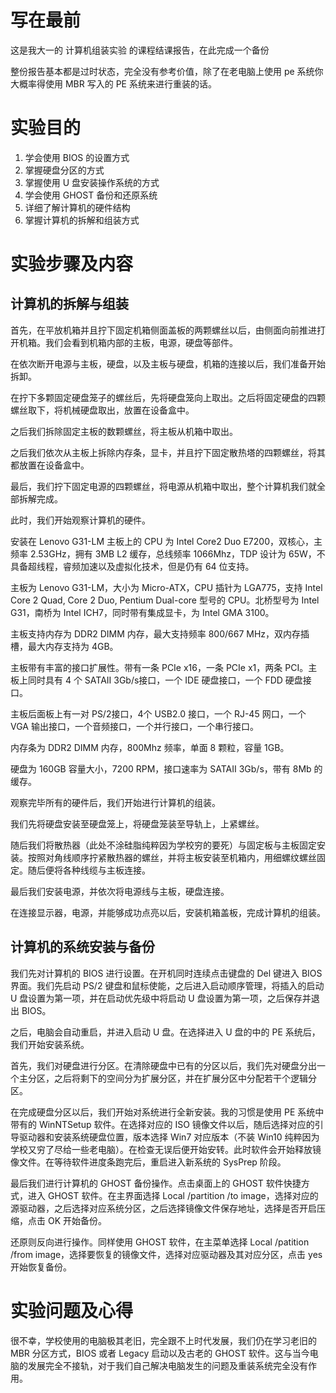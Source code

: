 # 写在最前

这是我大一的 计算机组装实验 的课程结课报告，在此完成一个备份

整份报告基本都是过时状态，完全没有参考价值，除了在老电脑上使用 pe 系统你大概率得使用 MBR 写入的 PE 系统来进行重装的话。

# 实验目的
1. 学会使用 BIOS 的设置方式
2. 掌握硬盘分区的方式
3. 掌握使用 U 盘安装操作系统的方式
4. 学会使用 GHOST 备份和还原系统
5. 详细了解计算机的硬件结构
6. 掌握计算机的拆解和组装方式

# 实验步骤及内容

## 计算机的拆解与组装

首先，在平放机箱并且拧下固定机箱侧面盖板的两颗螺丝以后，由侧面向前推进打开机箱。我们会看到机箱内部的主板，电源，硬盘等部件。

在依次断开电源与主板，硬盘，以及主板与硬盘，机箱的连接以后，我们准备开始拆卸。

在拧下多颗固定硬盘笼子的螺丝后，先将硬盘笼向上取出。之后将固定硬盘的四颗螺丝取下，将机械硬盘取出，放置在设备盒中。

之后我们拆除固定主板的数颗螺丝，将主板从机箱中取出。

之后我们依次从主板上拆除内存条，显卡，并且拧下固定散热塔的四颗螺丝，将其都放置在设备盒中。

最后，我们拧下固定电源的四颗螺丝，将电源从机箱中取出，整个计算机我们就全部拆解完成。

此时，我们开始观察计算机的硬件。

安装在 Lenovo G31-LM 主板上的 CPU 为 Intel Core2 Duo E7200，双核心，主频率 2.53GHz，拥有 3MB L2 缓存，总线频率 1066Mhz，TDP 设计为 65W，不具备超线程，睿频加速以及虚拟化技术，但是仍有 64 位支持。

主板为 Lenovo G31-LM，大小为 Micro-ATX，CPU 插针为 LGA775，支持 Intel Core 2 Quad, Core 2 Duo, Pentium Dual-core 型号的 CPU。北桥型号为 Intel G31，南桥为 Intel ICH7，同时带有集成显卡，为 Intel GMA 3100。

主板支持内存为 DDR2 DIMM 内存，最大支持频率 800/667 MHz，双内存插槽，最大内存支持为 4GB。

主板带有丰富的接口扩展性。带有一条 PCIe x16，一条 PCIe x1，两条 PCI。主板上同时具有 4 个 SATAII 3Gb/s接口，一个 IDE 硬盘接口，一个 FDD 硬盘接口。

主板后面板上有一对 PS/2接口，4个 USB2.0 接口，一个 RJ-45 网口，一个 VGA 输出接口，一个音频接口，一个并行接口，一个串行接口。

内存条为 DDR2 DIMM 内存，800Mhz 频率，单面 8 颗粒，容量 1GB。

硬盘为 160GB 容量大小，7200 RPM，接口速率为 SATAII 3Gb/s，带有 8Mb 的缓存。

观察完毕所有的硬件后，我们开始进行计算机的组装。

我们先将硬盘安装至硬盘笼上，将硬盘笼装至导轨上，上紧螺丝。

随后我们将散热器（此处不涂硅脂纯粹因为学校穷的要死）与固定板与主板固定安装。按照对角线顺序拧紧散热器的螺丝，并将主板安装至机箱内，用细螺纹螺丝固定。随后便将各种线缆与主板连接。

最后我们安装电源，并依次将电源线与主板，硬盘连接。

在连接显示器，电源，并能够成功点亮以后，安装机箱盖板，完成计算机的组装。

## 计算机的系统安装与备份

我们先对计算机的 BIOS 进行设置。在开机同时连续点击键盘的 Del 键进入 BIOS 界面。我们先启动 PS/2 键盘和鼠标使能，之后进入启动顺序管理，将插入的启动 U 盘设置为第一项，并在启动优先级中将启动 U 盘设置为第一项，之后保存并退出 BIOS。

之后，电脑会自动重启，并进入启动 U 盘。在选择进入 U 盘的中的 PE 系统后，我们开始安装系统。

首先，我们对硬盘进行分区。在清除硬盘中已有的分区以后，我们先对硬盘分出一个主分区，之后将剩下的空间分为扩展分区，并在扩展分区中分配若干个逻辑分区。

在完成硬盘分区以后，我们开始对系统进行全新安装。我的习惯是使用 PE 系统中带有的 WinNTSetup 软件。在选择对应的 ISO 镜像文件以后，随后选择对应的引导驱动器和安装系统硬盘位置，版本选择 Win7 对应版本（不装 Win10 纯粹因为学校又穷了尽给一些老电脑）。在检查无误后便开始安转。此时软件会开始释放镜像文件。在等待软件进度条跑完后，重启进入新系统的 SysPrep 阶段。

最后我们进行计算机的 GHOST 备份操作。点击桌面上的 GHOST 软件快捷方式，进入 GHOST 软件。在主界面选择 Local /partition /to image，选择对应的源驱动器，之后选择对应系统分区，之后选择镜像文件保存地址，选择是否开启压缩，点击 OK 开始备份。

还原则反向进行操作。同样使用 GHOST 软件，在主菜单选择 Local /patition /from image，选择要恢复的镜像文件，选择对应驱动器及其对应分区，点击 yes 开始恢复备份。

# 实验问题及心得

很不幸，学校使用的电脑极其老旧，完全跟不上时代发展，我们仍在学习老旧的 MBR 分区方式，BIOS 或者 Legacy 启动以及古老的 GHOST 软件。这与当今电脑的发展完全不接轨，对于我们自己解决电脑发生的问题及重装系统完全没有作用。


